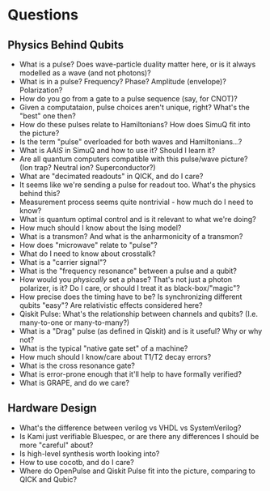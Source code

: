 # Questions

## Physics Behind Qubits

* What is a pulse? Does wave-particle duality matter here, or is it always modelled as a wave (and not photons)?
* What is in a pulse? Frequency? Phase? Amplitude (envelope)? Polarization?
* How do you go from a gate to a pulse sequence (say, for CNOT)?
* Given a computataion, pulse choices aren't unique, right? What's the "best" one then?
* How do these pulses relate to Hamiltonians? How does SimuQ fit into the picture?
* Is the term "pulse" overloaded for both waves and Hamiltonians...?
* What is *AAIS* in SimuQ and how to use it? Should I learn it?
* Are all quantum computers compatible with this pulse/wave picture? (Ion trap? Neutral ion? Superconductor?)
* What are "decimated readouts" in QICK, and do I care?
* It seems like we're sending a pulse for readout too. What's the physics behind this?
* Measurement process seems quite nontrivial - how much do I need to know?
* What is quantum optimal control and is it relevant to what we're doing?
* How much should I know about the Ising model?
* What is a transmon? And what is the anharmonicity of a transmon?
* How does "microwave" relate to "pulse"?
* What do I need to know about crosstalk?
* What is a "carrier signal"?
* What is the "frequency resonance" between a pulse and a qubit?
* How would you *physically* set a phase? That's not just a photon polarizer, is it? Do I care, or should I treat it as black-box/"magic"?
* How precise does the timing have to be? Is synchronizing different qubits "easy"? Are relativistic effects considered here?
* Qiskit Pulse: What's the relationship between channels and qubits? (I.e. many-to-one or many-to-many?)
* What is a "Drag" pulse (as defined in Qiskit) and is it useful? Why or why not?
* What is the typical "native gate set" of a machine?
* How much should I know/care about T1/T2 decay errors?
* What is the cross resonance gate?
* What is error-prone enough that it'll help to have formally verified?
* What is GRAPE, and do we care?

## Hardware Design

* What's the difference between verilog vs VHDL vs SystemVerilog?
* Is Kami just verifiable Bluespec, or are there any differences I should be more "careful" about?
* Is high-level synthesis worth looking into?
* How to use cocotb, and do I care?
* Where do OpenPulse and Qiskit Pulse fit into the picture, comparing to QICK and Qubic?
